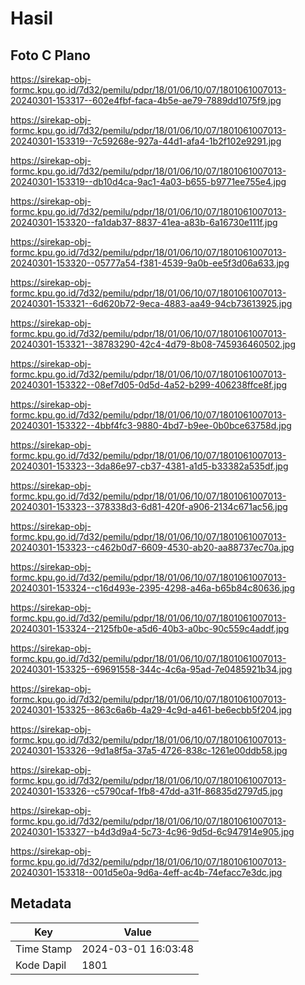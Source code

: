 # Hasil

## Foto C Plano

https://sirekap-obj-formc.kpu.go.id/7d32/pemilu/pdpr/18/01/06/10/07/1801061007013-20240301-153317--602e4fbf-faca-4b5e-ae79-7889dd1075f9.jpg

https://sirekap-obj-formc.kpu.go.id/7d32/pemilu/pdpr/18/01/06/10/07/1801061007013-20240301-153319--7c59268e-927a-44d1-afa4-1b2f102e9291.jpg

https://sirekap-obj-formc.kpu.go.id/7d32/pemilu/pdpr/18/01/06/10/07/1801061007013-20240301-153319--db10d4ca-9ac1-4a03-b655-b9771ee755e4.jpg

https://sirekap-obj-formc.kpu.go.id/7d32/pemilu/pdpr/18/01/06/10/07/1801061007013-20240301-153320--fa1dab37-8837-41ea-a83b-6a16730e111f.jpg

https://sirekap-obj-formc.kpu.go.id/7d32/pemilu/pdpr/18/01/06/10/07/1801061007013-20240301-153320--05777a54-f381-4539-9a0b-ee5f3d06a633.jpg

https://sirekap-obj-formc.kpu.go.id/7d32/pemilu/pdpr/18/01/06/10/07/1801061007013-20240301-153321--6d620b72-9eca-4883-aa49-94cb73613925.jpg

https://sirekap-obj-formc.kpu.go.id/7d32/pemilu/pdpr/18/01/06/10/07/1801061007013-20240301-153321--38783290-42c4-4d79-8b08-745936460502.jpg

https://sirekap-obj-formc.kpu.go.id/7d32/pemilu/pdpr/18/01/06/10/07/1801061007013-20240301-153322--08ef7d05-0d5d-4a52-b299-406238ffce8f.jpg

https://sirekap-obj-formc.kpu.go.id/7d32/pemilu/pdpr/18/01/06/10/07/1801061007013-20240301-153322--4bbf4fc3-9880-4bd7-b9ee-0b0bce63758d.jpg

https://sirekap-obj-formc.kpu.go.id/7d32/pemilu/pdpr/18/01/06/10/07/1801061007013-20240301-153323--3da86e97-cb37-4381-a1d5-b33382a535df.jpg

https://sirekap-obj-formc.kpu.go.id/7d32/pemilu/pdpr/18/01/06/10/07/1801061007013-20240301-153323--378338d3-6d81-420f-a906-2134c671ac56.jpg

https://sirekap-obj-formc.kpu.go.id/7d32/pemilu/pdpr/18/01/06/10/07/1801061007013-20240301-153323--c462b0d7-6609-4530-ab20-aa88737ec70a.jpg

https://sirekap-obj-formc.kpu.go.id/7d32/pemilu/pdpr/18/01/06/10/07/1801061007013-20240301-153324--c16d493e-2395-4298-a46a-b65b84c80636.jpg

https://sirekap-obj-formc.kpu.go.id/7d32/pemilu/pdpr/18/01/06/10/07/1801061007013-20240301-153324--2125fb0e-a5d6-40b3-a0bc-90c559c4addf.jpg

https://sirekap-obj-formc.kpu.go.id/7d32/pemilu/pdpr/18/01/06/10/07/1801061007013-20240301-153325--69691558-344c-4c6a-95ad-7e0485921b34.jpg

https://sirekap-obj-formc.kpu.go.id/7d32/pemilu/pdpr/18/01/06/10/07/1801061007013-20240301-153325--863c6a6b-4a29-4c9d-a461-be6ecbb5f204.jpg

https://sirekap-obj-formc.kpu.go.id/7d32/pemilu/pdpr/18/01/06/10/07/1801061007013-20240301-153326--9d1a8f5a-37a5-4726-838c-1261e00ddb58.jpg

https://sirekap-obj-formc.kpu.go.id/7d32/pemilu/pdpr/18/01/06/10/07/1801061007013-20240301-153326--c5790caf-1fb8-47dd-a31f-86835d2797d5.jpg

https://sirekap-obj-formc.kpu.go.id/7d32/pemilu/pdpr/18/01/06/10/07/1801061007013-20240301-153327--b4d3d9a4-5c73-4c96-9d5d-6c947914e905.jpg

https://sirekap-obj-formc.kpu.go.id/7d32/pemilu/pdpr/18/01/06/10/07/1801061007013-20240301-153318--001d5e0a-9d6a-4eff-ac4b-74efacc7e3dc.jpg


## Metadata

| Key        | Value               |
| ---------- | ------------------- |
| Time Stamp | 2024-03-01 16:03:48 |
| Kode Dapil | 1801                |



